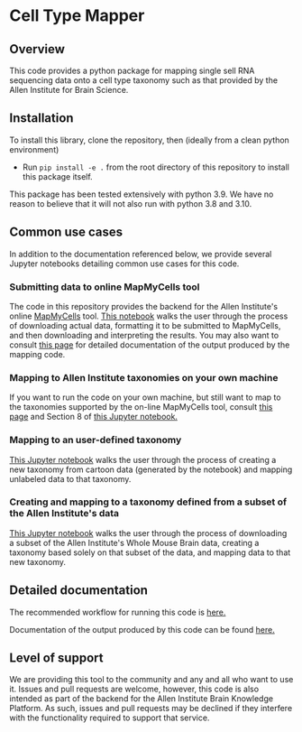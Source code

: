 # Cell Type Mapper

## Overview

This code provides a python package for mapping single sell RNA sequencing data
onto a cell type taxonomy such as that provided by the Allen Institute for Brain
Science.

## Installation

To install this library, clone the repository, then (ideally from a clean
python environment)

- Run `pip install -e .` from the root directory of this repository to install
this package itself.

This package has been tested extensively with python 3.9. We have no reason to
believe that it will not also run with python 3.8 and 3.10.

## Common use cases

In addition to the documentation referenced below, we provide several
Jupyter notebooks detailing common use cases for this code.

### Submitting data to online MapMyCells tool

The code in this repository provides the backend for the Allen Institute's
online [MapMyCells](https://knowledge.brain-map.org/mapmycells/process/) tool.
[This notebook](https://github.com/AllenInstitute/cell_type_mapper/blob/update/docs/250304/examples/explore_mapping_results.ipynb)
walks the user through the process of downloading actual data, formatting
it to be submitted to MapMyCells, and then downloading and interpreting the
results. You may also want to consult [this page](https://github.com/AllenInstitute/cell_type_mapper/blob/update/docs/250304/docs/output.md)
for detailed documentation of the output produced by the mapping code.

### Mapping to Allen Institute taxonomies on your own machine

If you want to run the code on your own machine, but still want to map
to the taxonomies supported by the on-line MapMyCells tool, consult
[this page](https://github.com/AllenInstitute/cell_type_mapper/blob/update/docs/250304/docs/input_data_files/running_online_taxonomies_locally.md) and Section 8
of [this Jupyter notebook.](https://github.com/AllenInstitute/cell_type_mapper/blob/update/docs/250304/examples/mapping_to_subset_of_abc_atlas_data.ipynb)

### Mapping to an user-defined taxonomy

[This Jupyter notebook](https://github.com/AllenInstitute/cell_type_mapper/blob/update/docs/250304/examples/full_mapping_pipeline.ipynb)
walks the user through the process of creating a new taxonomy from cartoon
data (generated by the notebook) and mapping unlabeled data to that
taxonomy.

### Creating and mapping to a taxonomy defined from a subset of the Allen Institute's data

[This Jupyter notebook](https://github.com/AllenInstitute/cell_type_mapper/blob/update/docs/250304/examples/mapping_to_subset_of_abc_atlas_data.ipynb)
walks the user through the process of downloading a subset of the
Allen Institute's Whole Mouse Brain data, creating a taxonomy based solely
on that subset of the data, and mapping data to that new taxonomy.

## Detailed documentation

The recommended workflow for running this code is
[here.](docs/mapping_cells.md)

Documentation of the output produced by this code can be found
[here.](docs/output.md)

## Level of support

We are providing this tool to the community and any and all who want to use it.
Issues and pull requests are welcome, however, this code is also intended
as part of the backend for the Allen Institute Brain Knowledge Platform. As
such, issues and pull requests may be declined if they interfere with
the functionality required to support that service.
